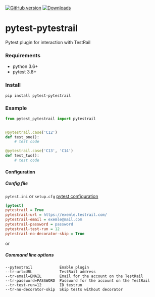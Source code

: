 [![GitHub version](https://badge.fury.io/gh/tolstislon%2Fpytest-pytestrail.svg)](https://badge.fury.io/gh/tolstislon%2Fpytest-pytestrail)
[![Downloads](https://pepy.tech/badge/pytest-pytestrail)](https://pepy.tech/project/pytest-pytestrail)

# pytest-pytestrail

Pytest plugin for interaction with TestRail

### Requirements

* python 3.6+
* pytest 3.8+

### Install

```shell
pip install pytest-pytestrail
```

### Example

```python
from pytest_pytestrail import pytestrail


@pytestrail.case('C12')
def test_one():
    # test code

@pytestrail.case('C13', 'C14')
def test_two():
    # test code
```

#### Configuration

##### Config file

`pytest.ini` or `setup.cfg` [pytest configuration](https://docs.pytest.org/en/latest/customize.html)

```ini
[pytest]
pytestrail = True  
pytestrail-url = https://exemle.testrail.com/
pytestrail-email = exemle@mail.com
pytestrail-password = password
pytestrail-test-run = 12
pytestrail-no-decorator-skip = True
```

or

##### Command line options

```shell
--pytestrail            Enable plugin
--tr-url=URL            TestRail address
--tr-email=EMAIL        Email for the account on the TestRail
--tr-password=PASSWORD  Password for the account on the TestRail
--tr-test-run=12        ID testrun
--tr-no-decorator-skip  Skip tests without decorator
```
